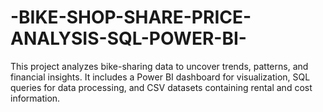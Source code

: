 # -BIKE-SHOP-SHARE-PRICE-ANALYSIS-SQL-POWER-BI-
This project analyzes bike-sharing data to uncover trends, patterns, and financial insights. It includes a Power BI dashboard for visualization, SQL queries for data processing, and CSV datasets containing rental and cost information.
